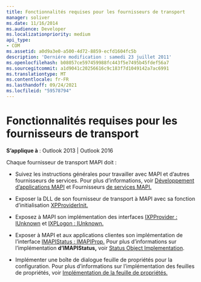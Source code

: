 ```yaml
---
title: Fonctionnalités requises pour les fournisseurs de transport
manager: soliver
ms.date: 11/16/2014
ms.audience: Developer
ms.localizationpriority: medium
api_type:
- COM
ms.assetid: a0d9a3e0-a500-4d72-8859-ecfd1604fc5b
description: 'Derniére modification : samedi 23 juillet 2011'
ms.openlocfilehash: b08057ce597459988fc443f5e7495b45fdef56a7
ms.sourcegitcommit: a1d9041c20256616c9c183f7d1049142a7ac6991
ms.translationtype: MT
ms.contentlocale: fr-FR
ms.lasthandoff: 09/24/2021
ms.locfileid: "59578794"
---
```

# <a name="required-functionality-for-transport-providers"></a>Fonctionnalités requises pour les fournisseurs de transport

  
  
**S’applique à** : Outlook 2013 | Outlook 2016 
  
Chaque fournisseur de transport MAPI doit :
  
- Suivez les instructions générales pour travailler avec MAPI et d’autres fournisseurs de services. Pour plus d’informations, voir [Développement d’applications MAPI](mapi-application-development.md) et Fournisseurs [de services MAPI.](mapi-service-providers.md)
    
- Exposer la DLL de son fournisseur de transport à MAPI avec sa fonction d’initialisation [XPProviderInit.](xpproviderinit.md) 
    
- Exposez à MAPI son implémentation des interfaces [IXPProvider : IUnknown](ixpprovideriunknown.md) et [IXPLogon : IUnknown.](ixplogoniunknown.md) 
    
- Exposer à MAPI et aux applications clientes son implémentation de l’interface [IMAPIStatus : IMAPIProp.](imapistatusimapiprop.md) Pour plus d’informations sur l’implémentation **d’IMAPIStatus,** voir [Status Object Implementation](status-object-implementation.md). 
    
- Implémenter une boîte de dialogue feuille de propriétés pour la configuration. Pour plus d’informations sur l’implémentation des feuilles de propriétés, voir [Implémentation de la feuille de propriétés.](property-sheet-implementation.md)
    


